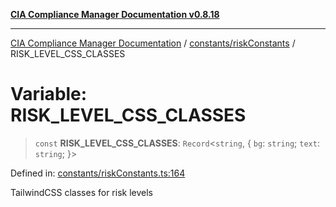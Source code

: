 [**CIA Compliance Manager Documentation v0.8.18**](../../../README.md)

***

[CIA Compliance Manager Documentation](../../../modules.md) / [constants/riskConstants](../README.md) / RISK\_LEVEL\_CSS\_CLASSES

# Variable: RISK\_LEVEL\_CSS\_CLASSES

> `const` **RISK\_LEVEL\_CSS\_CLASSES**: `Record`\<`string`, \{ `bg`: `string`; `text`: `string`; \}\>

Defined in: [constants/riskConstants.ts:164](https://github.com/Hack23/cia-compliance-manager/blob/509f2f6138f4e24aa7fe1ae9432ec1ccefbe5f32/src/constants/riskConstants.ts#L164)

TailwindCSS classes for risk levels
